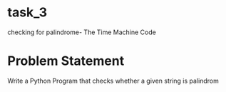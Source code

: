 # task_3
checking for palindrome- The Time Machine Code

# Problem Statement

Write a Python Program that checks whether a given string is palindrom

#